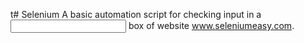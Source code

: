 t# Selenium
A basic automation script for checking input in a <input> box of  website www.seleniumeasy.com.
